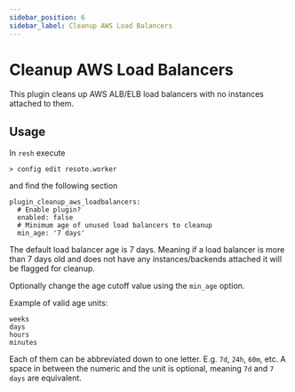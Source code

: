 ```yaml
---
sidebar_position: 6
sidebar_label: Cleanup AWS Load Balancers
---
```


# Cleanup AWS Load Balancers

This plugin cleans up AWS ALB/ELB load balancers with no instances attached to them.

## Usage

In `resh` execute

```
> config edit resoto.worker
```

and find the following section

```
plugin_cleanup_aws_loadbalancers:
  # Enable plugin?
  enabled: false
  # Minimum age of unused load balancers to cleanup
  min_age: '7 days'
```

The default load balancer age is 7 days. Meaning if a load balancer is more than 7 days old and does not have any instances/backends attached it will be flagged for cleanup.

Optionally change the age cutoff value using the `min_age` option.

Example of valid age units:

```
weeks
days
hours
minutes
```

Each of them can be abbreviated down to one letter. E.g. `7d`, `24h`, `60m`, etc. A space in between the numeric and the unit is optional, meaning `7d` and `7 days` are equivalent.
